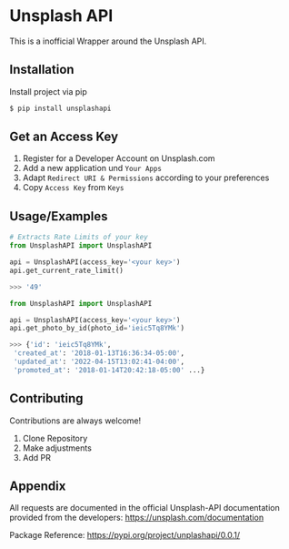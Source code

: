 
# Unsplash API

This is a inofficial Wrapper around the Unsplash API. 

## Installation

Install project via pip

```bash
$ pip install unsplashapi
```

## Get an Access Key

1. Register for a Developer Account on Unsplash.com
2. Add a new application und `Your Apps`
3. Adapt `Redirect URI & Permissions` according to your preferences
4. Copy `Access Key` from `Keys`

    
## Usage/Examples

```python
# Extracts Rate Limits of your key
from UnsplashAPI import UnsplashAPI

api = UnsplashAPI(access_key='<your key>')
api.get_current_rate_limit()

>>> '49'

```
```python
from UnsplashAPI import UnsplashAPI

api = UnsplashAPI(access_key='<your key>')
api.get_photo_by_id(photo_id='ieic5Tq8YMk')

>>> {'id': 'ieic5Tq8YMk',
 'created_at': '2018-01-13T16:36:34-05:00',
 'updated_at': '2022-04-15T13:02:41-04:00',
 'promoted_at': '2018-01-14T20:42:18-05:00' ...}

```



## Contributing

Contributions are always welcome!

1. Clone Repository 
2. Make adjustments
3. Add PR



## Appendix

All requests are documented in the official Unsplash-API documentation provided
from the developers: https://unsplash.com/documentation

Package Reference: https://pypi.org/project/unplashapi/0.0.1/

